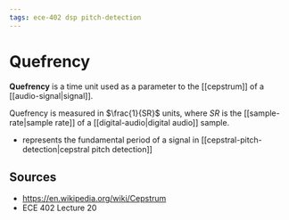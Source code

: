 ```yaml
---
tags: ece-402 dsp pitch-detection
---
```


# Quefrency

**Quefrency** is a time unit used as a parameter to the [[cepstrum]] of a [[audio-signal|signal]].

Quefrency is measured in $\frac{1}{SR}$ units, where $SR$ is the [[sample-rate|sample rate]] of a [[digital-audio|digital audio]] sample.

- represents the fundamental period of a signal in [[cepstral-pitch-detection|cepstral pitch detection]]

## Sources

- <https://en.wikipedia.org/wiki/Cepstrum>
- ECE 402 Lecture 20
